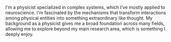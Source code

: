 I'm a physicist specialized in complex systems, which I’ve mostly applied to neuroscience. I'm fascinated by the mechanisms that transform interactions among physical entities into something extraordinary like thought. My background as a physicist gives me a broad foundation across many fields, allowing me to explore beyond my main research area, which is something I deeply enjoy.